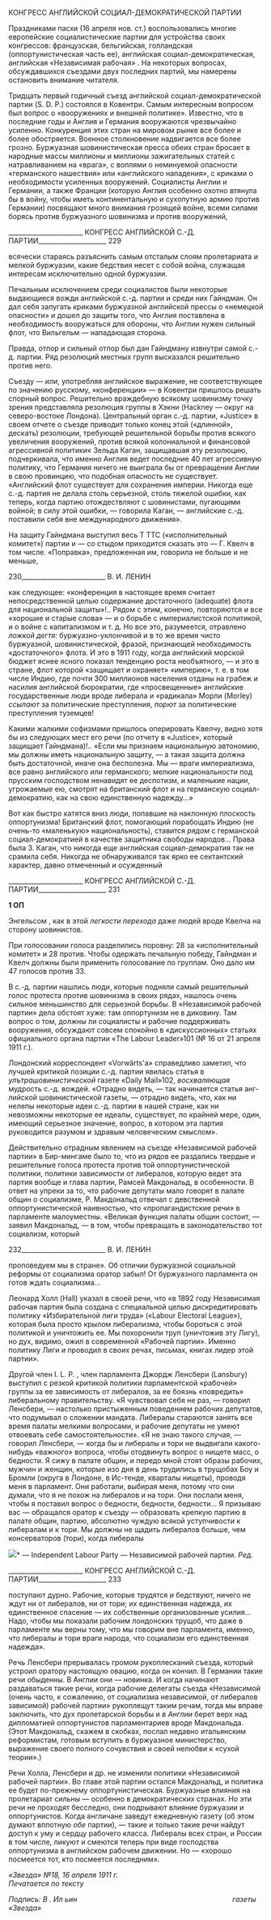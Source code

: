 КОНГРЕСС АНГЛИЙСКОЙ СОЦИАЛ-ДЕМОКРАТИЧЕСКОЙ ПАРТИИ

Праздниками пасхи (16 апреля нов. ст.) воспользовались многие европейские социа­листические партии для устройства своих конгрессов: французская, бельгийская, гол­ландская (оппортунистическая часть ее), английская социал-демократическая, англий­ская «Независимая рабочая» . На некоторых вопросах, обсуждавшихся съездами двух последних партий, мы намерены остановить внимание читателя.

Тридцать первый годичный съезд английской социал-демократической партии (S. D. Р.) состоялся в Ковентри. Самым интересным вопросом был вопрос о «вооружениях и внешней политике». Известно, что в последние годы и Англия и Германия вооружают­ся чрезвычайно усиленно. Конкуренция этих стран на мировом рынке все более и более обостряется. Военное столкновение надвигается все более грозно. Буржуазная шовини­стическая пресса обеих стран бросает в народные массы миллионы и миллионы зажи­гательных статей с натравливанием на «врага», с воплями о неминуемой опасности «германского нашествия» или «английского нападения», с криками о необходимости усиленных вооружений. Социалисты Англии и Германии, а также Франции (которую Англия особенно охотно втянула бы в войну, чтобы иметь континентальную и сухо­путную армию против Германии) посвящают много внимания грозящей войне, всеми силами борясь против буржуазного шовинизма и против вооружений,

  

_______________________ КОНГРЕСС АНГЛИЙСКОЙ С.-Д. ПАРТИИ_____________________ 229

всячески стараясь разъяснить самым отсталым слоям пролетариата и мелкой буржуа­зии, какие бедствия несет с собой война, служащая интересам исключительно одной буржуазии.

Печальным исключением среди социалистов были некоторые выдающиеся вожди английской с.-д. партии и среди них Гайндман. Он дал себя запугать криками буржуаз­ной английской прессы о «немецкой опасности» и дошел до защиты того, что Англия поставлена в необходимость вооружаться для обороны, что Англии нужен сильный флот, что Вильгельм — нападающая сторона.

Правда, отпор и сильный отпор был дан Гайндману извнутри самой с.-д. партии. Ряд резолюций местных групп высказался решительно против него.

Съезду — или, употребляя английское выражение, не соответствующее по значению русскому, «конференции» — в Ковентри пришлось решать спорный вопрос. Решитель­но враждебную всякому шовинизму точку зрения представляла резолюция группы в Хэкни (Hackney — округ на северо-востоке Лондона). Центральный орган с.-д. партии, «Justice» в своем отчете о съезде приводит только конец этой («длинной», дескать) резолюции, требующей решительной борьбы против всякого увеличения вооружений, против всякой колониальной и финансовой агрессивной политики« Зельда Каган, за­щищавшая эту резолюцию, подчеркивала, что именно Англия ведет последние 40 лет агрессивную политику, что Германия ничего не выиграла бы от превращения Англии в свою провинцию, что подобная опасность не существует. «Английский флот существу­ет для сохранения империи. Никогда еще с.-д. партия не делала столь серьезной, столь тяжелой ошибки, как теперь, когда партию отождествляют с шовинистами, пугающими войной; в силу этой ошибки, — говорила Каган, — английские с.-д. поставили себя вне международного движения».

На защиту Гайндмана выступил весь Τ TTC («исполнительный комитет») партии и — со стыдом приходится сказать это — Г. Квелч в том числе. «Поправка», предложенная им, говорила не больше и не меньше,

  

230__________________________ В. И. ЛЕНИН

как следующее: «конференция в настоящее время считает непосредственной целью со­держание достаточного (adequate) флота для национальной защиты»!.. Рядом с этим, конечно, повторяются и все «хорошие и старые слова» — и о борьбе с империалист­ской политикой, и о войне с капитализмом и т. д. Но все это, разумеется, отравлено _ложкой дегтя:_ буржуазно-уклончивой и в то же время чисто буржуазной, шовинисти­ческой, фразой, признающей необходимость «достаточного» флота. И это в 1911 году, когда английский морской бюджет яснее ясного показал тенденцию роста необъятного, — и это в стране, флот которой «защищает и охраняет» «империю», т. е. в том числе Индию, где почти 300 миллионов населения отданы на грабеж и насилия английской бюрократии, где «просвещенные» английские государственные люди вроде либерала и «радикала» Морли (Morley) _ссылают_ за политические преступления, _порют_ за полити­ческие преступления туземцев!

Какими жалкими софизмами пришлось оперировать Квелчу, видно хотя бы из сле­дующих мест его речи (по отчету в «Justice», который защищает Гайндмана)!.. «Если мы признаем национальную автономию, мы должны иметь национальную защиту, — а такая защита должна быть достаточной, иначе она бесполезна. Мы — враги империа­лизма, все равно английского или германского; мелкие национальности под прусским господством ненавидят ее деспотизм, и маленькие нации, угрожаемые ею, смотрят на британский флот и на германскую социал-демократию, как на свою единственную на­дежду...»

Вот как быстро катятся вниз люди, попавшие на наклонную плоскость оппортуниз­ма! Британский флот, помогающий порабощать Индию (не очень-то «маленькую» на­циональность), ставится _рядом_ с германской социал-демократией в качестве защитника свободы народов... Права была 3. Каган, что никогда еще английская социал-демократия так не срамила себя. Никогда не обнаруживался так ярко ее сектантский характер, давно отмеченный и осужденный

  

_______________________ КОНГРЕСС АНГЛИЙСКОЙ С.-Д. ПАРТИИ_____________________ 231

**1 ОП**

Энгельсом , как в этой _легкости перехода_ даже людей вроде Квелча на сторону шо­винистов.

При голосовании голоса разделились поровну: 28 за «исполнительный комитет» и 28 против. Чтобы одержать печальную победу, Гайндман и Квелч должны были приме­нить голосование по группам. Оно дало им 47 голосов против 33.

В с.-д. партии нашлись люди, которые подняли самый решительный голос протеста против шовинизма в своих рядах, нашлось очень сильное меньшинство для серьезной борьбы. В «Независимой рабочей партии» дела обстоят хуже: там оппортунизм не в диковину. Там вопрос о том, должны ли социалисты и рабочие поддерживать вооруже­ния, обсуждают совсем спокойно в «дискуссионных» статьях официального органа партии «The Labour Leader»101 (№ 16 от 21 апреля 1911 г.).

Лондонский корреспондент «Vorwärts'a» справедливо заметил, что лучшей критикой позиции с.-д. партии явилась статья в _улътрашовинистической_ газете «Daily Mail»102, _восхваляющая_ мудрость с.-д. вождей. «Отрадно видеть, — так начинается статья анг­лийской шовинистической газеты, — отрадно видеть, что, как ни нелепы некоторые идеи с.-д. партии в нашей стране, как ни невозможны некоторые ее идеалы, существу­ет, по крайней мере, один, имеющий серьезное значение, вопрос, в котором эта партия руководится разумом и здравым человеческим смыслом».

Действительно отрадным явлением на съезде «Независимой рабочей партии» в Бир-мингаме было то, что из рядов ее раздались твердые и решительные голоса протеста против той оппортунистической политики, политики зависимости от либералов, кото­рую ведет эта партия вообще и глава партии, Рамсей Макдональд, в особенности. В от­вет на упреки за то, что рабочие депутаты мало говорят в палате общин о социализме, Р. Макдональд отвечал с девственной оппортунистической наивностью, что «пропаган­дистские речи» в парламенте малоуместны. «Великая функция палаты общин состоит, — заявил Макдональд, — в том, чтобы превращать в законодательство тот социализм, который

  

232__________________________ В. И. ЛЕНИН

проповедуем мы в стране». Об отличии буржуазной социальной реформы от социализ­ма оратор забыл! От буржуазного парламента он готов ждать социализма...

Леонард Холл (Hall) указал в своей речи, что «в 1892 году Независимая рабочая пар­тия была создана с специальной целью дискредитировать политику «Избирательной лиги труда» («Labour Electoral League»), которая была просто крылом либерализма, чтобы бороться с этой политикой и уничтожить ее. Мы похоронили труп (уничтожив эту Лигу), но дух, видимо, ожил в современной «Рабочей партии». Именно политику Лиги и проводил в своих речах, письмах, книгах лидер этой партии».

Другой член I. L. Р. , член парламента Джордж Ленсбери (Lansbury) выступил с рез­кой критикой политики парламентской «рабочей» группы за ее зависимость от либера­лов, за ее боязнь «повредить» либеральному правительству. «Я чувствовал себя не раз, — говорил Ленсбери, — настолько пристыженным поведением рабочих депутатов, что подумывал о сложении мандата. Либералы стараются занять все время палаты мелкими вопросами, и рабочие депутаты не умеют отвоевать себе самостоятельности». «Я не знаю такого случая, — говорил Ленсбери, — когда бы и либералы и тори не выдвигали какого-нибудь «важного» вопроса, чтобы отодвинуть вопрос о нищете масс, о бедно­сти. Я сижу в палате общин, и передо мной стоят образы рабочих, мужчин и женщин, которые изо дня в день трудились в трущобах Боу и Бромли (округа в Лондоне, в Ис-тенде, кварталы нищеты), проводя меня в парламент. Они работали, выбирая меня, по­тому что они думали, что я не похож на либералов и на тори. Они послали меня, чтобы я поставил вопрос о бедности, бедности, бедности... Я призываю вас — обращался ора­тор к съезду — образовать крепкую партию в палате общин, партию, абсолютно чуж­дую всякой уступчивости к либералам и к тори. Мы должны не щадить либералов больше, чем консерваторов (тори), когда либералы

![](file:///C:/Users/bot32/AppData/Local/Temp/msohtmlclip1/01/clip_image001.png)* — Independent Labour Party — Независимой рабочей партии. _Ред._

  

_______________________ КОНГРЕСС АНГЛИЙСКОЙ С.-Д. ПАРТИИ_____________________ 233

поступают дурно. Рабочие, которые трудятся и бедствуют, ничего не ждут ни от либе­ралов, ни от тори; их единственная надежда, их единственное спасение — их собствен­ные организованные усилия... Надо, чтобы мы показали рабочим лондонских трущоб, что даже в парламенте мы верны тому, что мы говорим вне парламента, именно, что либералы и тори враги народа, что социализм его единственная надежда».

Речь Ленсбери прерывалась громом рукоплесканий съезда, который устроил оратору настоящую овацию, когда он кончил. В Германии такие речи обыденны. В Англии они — новинка. И когда начинают раздаваться такие речи, когда рабочие делегаты съезда «Независимой (очень часто, к сожалению, от социализма независимой, от либералов зависимой) рабочей партии» рукоплещут таким речам, тогда мы вправе заключить, что дух пролетарской борьбы и _в Англии_ берет верх над дипломатией оппортунистов пар­ламентариев вроде Макдональда. (Этот Макдональд, скажем в скобках, послал недавно итальянским реформистам, готовым вступить в буржуазное министерство, выражение своего полного сочувствия и своей нелюбви к «сухой теории».)

Речи Холла, Ленсбери и др. не изменили политики «Независимой рабочей партии». Во главе этой партии остался Макдональд, и политика ее будет по-прежнему оппорту­нистическая. Буржуазные влияния на пролетариат сильны — особенно в демократиче­ских странах. Но эти речи не проходят бесследно, они подрывают влияние буржуазии и оппортунистов. Когда англичане заведут ежедневную газету (об этом думают вплотную _обе_ партии), — такие и только такие речи найдут доступ к уму и сердцу рабочего клас­са. Либералы всех стран, и России в том числе, ликуют и смеются теперь при виде гос­подства оппортунизма в английском рабочем движении. Но — «хорошо посмеется тот, кто посмеется последним».

_«Звезда» №18, 16 апреля 1911 г.                                                             Печатается по тексту_

_Подпись: В . Ил ьин                                                                              газеты «Звезда»_
